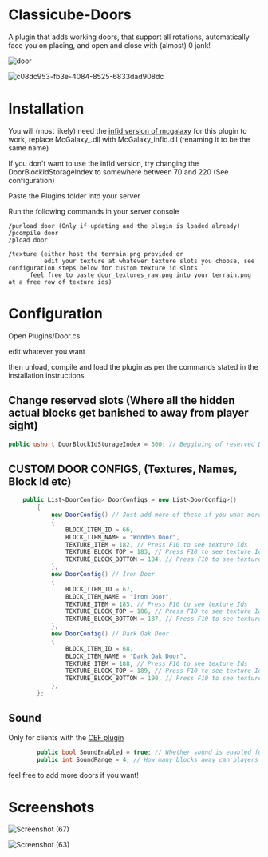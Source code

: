 # Classicube-Doors
A plugin that adds working doors, that support all rotations, automatically face you on placing, and open and close with (almost) 0 jank!

![door](https://github.com/morgana-x/Classicube-Doors/assets/89588301/080e328f-ffc5-4293-90ee-848dedefe8ec)

![c08dc953-fb3e-4084-8525-6833dad908dc](https://github.com/morgana-x/Classicube-Doors/assets/89588301/aad39cc1-6ad9-4b04-acc2-7a41ca264354)

# Installation
You will (most likely) need the [infid version of mcgalaxy](https://github.com/ClassiCube/MCGalaxy/blob/master/Uploads/MCGalaxy_infid.dll) for this plugin to work, replace McGalaxy_.dll with McGalaxy_infid.dll (renaming it to be the same name)

If you don't want to use the infid version, try changing the DoorBlockIdStorageIndex to somewhere between 70 and 220 (See configuration) 

Paste the Plugins folder into your server

Run the following commands in your server console
```
/punload door (Only if updating and the plugin is loaded already)
/pcompile door
/pload door
```
```
/texture (either host the terrain.png provided or
          edit your texture at whatever texture slots you choose, see configuration steps below for custom texture id slots
	  feel free to paste door_textures_raw.png into your terrain.png at a free row of texture ids)
```


# Configuration
Open Plugins/Door.cs

edit whatever you want

then unload, compile and load the plugin as per the commands stated in the installation instructions
## Change reserved slots (Where all the hidden actual blocks get banished to away from player sight)
```cs
public ushort DoorBlockIdStorageIndex = 300; // Beggining of reserved Door slots will take up 8*Number of doors
```
## CUSTOM DOOR CONFIGS, (Textures, Names, Block Id etc)
```cs
	public List<DoorConfig> DoorConfigs = new List<DoorConfig>()
		{
			new DoorConfig() // Just add more of these if you want more doors! (Make sure you have a unique id, that has 8 further free Ids after it)
			{
				BLOCK_ITEM_ID = 66,
				BLOCK_ITEM_NAME = "Wooden Door",
				TEXTURE_ITEM = 182, // Press F10 to see texture Ids
				TEXTURE_BLOCK_TOP = 183, // Press F10 to see texture Ids
				TEXTURE_BLOCK_BOTTOM = 184, // Press F10 to see texture Ids
			},
			new DoorConfig() // Iron Door
			{
				BLOCK_ITEM_ID = 67,
				BLOCK_ITEM_NAME = "Iron Door",
				TEXTURE_ITEM = 185, // Press F10 to see texture Ids
				TEXTURE_BLOCK_TOP = 186, // Press F10 to see texture Ids
				TEXTURE_BLOCK_BOTTOM = 187, // Press F10 to see texture Ids
			},
			new DoorConfig() // Dark Oak Door
			{
				BLOCK_ITEM_ID = 68,
				BLOCK_ITEM_NAME = "Dark Oak Door",
				TEXTURE_ITEM = 188, // Press F10 to see texture Ids
				TEXTURE_BLOCK_TOP = 189, // Press F10 to see texture Ids
				TEXTURE_BLOCK_BOTTOM = 190, // Press F10 to see texture Ids
			},
		};
```
## Sound
Only for clients with the [CEF plugin](https://github.com/SpiralP/classicube-cef-loader-plugin)
```cs
		public bool SoundEnabled = true; // Whether sound is enabled for CEF PLUGIN CLIENTS ONLY
		public int SoundRange = 4; // How many blocks away can players hear doors opening (CEF PLUGIN CLIENTS ONLY)
```

feel free to add more doors if you want!

# Screenshots
![Screenshot (67)](https://github.com/morgana-x/Classicube-Doors/assets/89588301/54200295-c9a4-45f8-a7e2-e3887374d0ee)

![Screenshot (63)](https://github.com/morgana-x/Classicube-Doors/assets/89588301/c48b9f16-388c-4b46-9673-aa0f0a32d26c)
